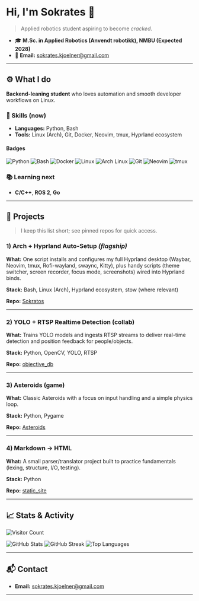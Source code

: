# Hi, I'm **Sokrates** 👋

> Applied robotics student aspiring to become *cracked*.

* 🎓 **M.Sc. in Applied Robotics (Anvendt robotikk), NMBU (Expected 2028)**
* 💬 **Email:** [sokrates.kjoelner@gmail.com](mailto:sokrates.kjoelner@gmail.com)

---

## ⚙️ What I do

**Backend-leaning student** who loves automation and smooth developer workflows on Linux.

### 🧰 Skills (now)

* **Languages:** Python, Bash
* **Tools:** Linux (Arch), Git, Docker, Neovim, tmux, Hyprland ecosystem

#### Badges

![Python](https://img.shields.io/badge/Python-3776AB?logo=python\&logoColor=white)
![Bash](https://img.shields.io/badge/Bash-121011?logo=gnubash\&logoColor=white)
![Docker](https://img.shields.io/badge/Docker-2496ED?logo=docker\&logoColor=white)
![Linux](https://img.shields.io/badge/Linux-FCC624?logo=linux\&logoColor=black)
![Arch Linux](https://img.shields.io/badge/Arch%20Linux-1793D1?logo=archlinux\&logoColor=white)
![Git](https://img.shields.io/badge/Git-F05032?logo=git\&logoColor=white)
![Neovim](https://img.shields.io/badge/Neovim-57A143?logo=neovim\&logoColor=white)
![tmux](https://img.shields.io/badge/tmux-1BB91F?logo=tmux\&logoColor=white)

### 📚 Learning next

* **C/C++**, **ROS 2**, **Go**

---

## 🧪 Projects

> I keep this list short; see pinned repos for quick access.

### 1) Arch + Hyprland Auto-Setup *(flagship)*

**What:** One script installs and configures my full Hyprland desktop (Waybar, Neovim, tmux, Rofi-wayland, swaync, Kitty), plus handy scripts (theme switcher, screen recorder, focus mode, screenshots) wired into Hyprland binds.

**Stack:** Bash, Linux (Arch), Hyprland ecosystem, stow (where relevant)

**Repo:** [Sokratos](https://github.com/BrouZie/Sokratos)

---

### 2) YOLO + RTSP Realtime Detection (collab)

**What:** Trains YOLO models and ingests RTSP streams to deliver real-time detection and position feedback for people/objects.

**Stack:** Python, OpenCV, YOLO, RTSP

**Repo:** [objective_db](https://github.com/KasNgB/objective_db)

---

### 3) Asteroids (game)

**What:** Classic Asteroids with a focus on input handling and a simple physics loop.

**Stack:** Python, Pygame

**Repo:** [Asteroids](https://github.com/BrouZie/Asteroids)

---

### 4) Markdown → HTML

**What:** A small parser/translator project built to practice fundamentals (lexing, structure, I/O, testing).

**Stack:** Python

**Repo:** [static_site](https://github.com/BrouZie/static_site)

---

## 📈 Stats & Activity

![Visitor Count](https://visitor-badge.laobi.icu/badge?page_id=BrouZie.BrouZie)

<picture>
  <source media="(prefers-color-scheme: dark)" srcset="https://github-readme-stats.vercel.app/api?username=BrouZie&show_icons=true&hide_border=true&include_all_commits=true&count_private=true&theme=transparent">
  <img alt="GitHub Stats" src="https://github-readme-stats.vercel.app/api?username=BrouZie&show_icons=true&hide_border=true&include_all_commits=true&count_private=true" />
</picture>

<picture>
  <source media="(prefers-color-scheme: dark)" srcset="https://streak-stats.demolab.com?user=BrouZie&hide_border=true&mode=weekly&theme=transparent">
  <img alt="GitHub Streak" src="https://streak-stats.demolab.com?user=BrouZie&hide_border=true&mode=weekly" />
</picture>

<picture>
  <source media="(prefers-color-scheme: dark)" srcset="https://github-readme-stats.vercel.app/api/top-langs/?username=BrouZie&layout=compact&hide_border=true&theme=transparent">
  <img alt="Top Languages" src="https://github-readme-stats.vercel.app/api/top-langs/?username=BrouZie&layout=compact&hide_border=true" />
</picture>

---

## 📬 Contact

* **Email:** [sokrates.kjoelner@gmail.com](mailto:sokrates.kjoelner@gmail.com)

---
